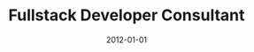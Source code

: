 ---
title: "Fullstack Developer Consultant"
company: "Pihl & Søn"
date: 2012-01-01
highlights: ['Developed intranet based on Umbraco.']
skills: []
---